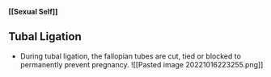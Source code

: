 **[[Sexual Self]]**

## Tubal Ligation
- During tubal ligation, the fallopian tubes are cut, tied or blocked to permanently prevent pregnancy. ![[Pasted image 20221016223255.png]]